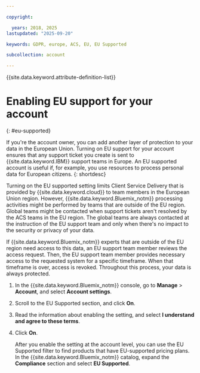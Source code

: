 ```yaml
---

copyright:

  years: 2018, 2025
lastupdated: "2025-09-20"

keywords: GDPR, europe, ACS, EU, EU Supported

subcollection: account

---
```


{{site.data.keyword.attribute-definition-list}}

# Enabling EU support for your account
{: #eu-supported}

If you're the account owner, you can add another layer of protection to your data in the European Union. Turning on EU support for your account ensures that any support ticket you create is sent to {{site.data.keyword.IBM}} support teams in Europe. An EU supported account is useful if, for example, you use resources to process personal data for European citizens.
{: shortdesc}

Turning on the EU supported setting limits Client Service Delivery that is provided by {{site.data.keyword.cloud}} to team members in the European Union region. However, {{site.data.keyword.Bluemix_notm}} processing activities might be performed by teams that are outside of the EU region. Global teams might be contacted when support tickets aren't resolved by the ACS teams in the EU region. The global teams are always contacted at the instruction of the EU support team and only when there's no impact to the security or privacy of your data.

 If {{site.data.keyword.Bluemix_notm}} experts that are outside of the EU region need access to this data, an EU support team member reviews the access request. Then, the EU support team member provides necessary access to the requested system for a specific timeframe. When that timeframe is over, access is revoked. Throughout this process, your data is always protected.

1. In the {{site.data.keyword.Bluemix_notm}} console, go to **Manage** > **Account**, and select **Account settings**.
2. Scroll to the EU Supported section, and click **On**.
3. Read the information about enabling the setting, and select **I understand and agree to these terms**.
4. Click **On**.

   After you enable the setting at the account level, you can use the EU Supported filter to find products that have EU-supported pricing plans. In the {{site.data.keyword.Bluemix_notm}} catalog, expand the **Compliance** section and select **EU Supported**.
